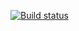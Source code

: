 [![Build status](https://ci.appveyor.com/api/projects/status/iiv27r8utryrl6f7?svg=true)](https://ci.appveyor.com/project/Sormat59/java-dz-patterncarddelivery)